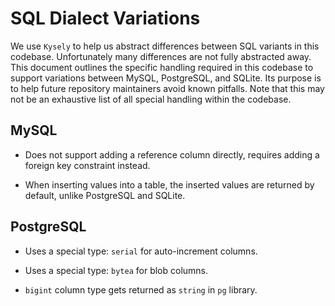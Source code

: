 # SQL Dialect Variations

We use `Kysely` to help us abstract differences between SQL variants in this codebase. Unfortunately many differences are not fully abstracted away. This document outlines the specific handling required in this codebase to support variations between MySQL, PostgreSQL, and SQLite. Its purpose is to help future repository maintainers avoid known pitfalls. Note that this may not be an exhaustive list of all special handling within the codebase.

## MySQL

- Does not support adding a reference column directly, requires adding a foreign key constraint instead.

- When inserting values into a table, the inserted values are returned by default, unlike PostgreSQL and SQLite.


## PostgreSQL

- Uses a special type: `serial` for auto-increment columns.

- Uses a special type: `bytea` for blob columns.

- `bigint` column type gets returned as `string` in `pg` library.

